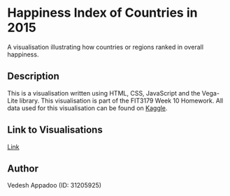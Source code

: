 # Happiness Index of Countries in 2015
A visualisation illustrating how countries or regions ranked in overall happiness.

## Description
This is a visualisation written using HTML, CSS, JavaScript and the Vega-Lite library. This visualisation is part of the FIT3179 Week 10 Homework. All data used for this visualisation can be found on [Kaggle](https://www.kaggle.com/datasets/unsdsn/world-happiness).

## Link to Visualisations
[Link](https://vedesh1408.github.io/FIT3179-HW/)

## Author
Vedesh Appadoo (ID: 31205925)